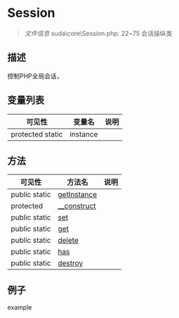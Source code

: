 #  Session 

> *文件信息* suda\core\Session.php: 22~75
会话操纵类
## 描述

控制PHP全局会话，


## 变量列表
| 可见性 |  变量名   | 说明 |
|--------|----|------|
| protected  static  | instance | | 

## 方法

| 可见性 | 方法名 | 说明 |
|--------|-------|------|
|  public  static|[getInstance](Session/getInstance.md) |  |
|  protected  |[__construct](Session/__construct.md) |  |
|  public  static|[set](Session/set.md) |  |
|  public  static|[get](Session/get.md) |  |
|  public  static|[delete](Session/delete.md) |  |
|  public  static|[has](Session/has.md) |  |
|  public  static|[destroy](Session/destroy.md) |  |
 

## 例子

example